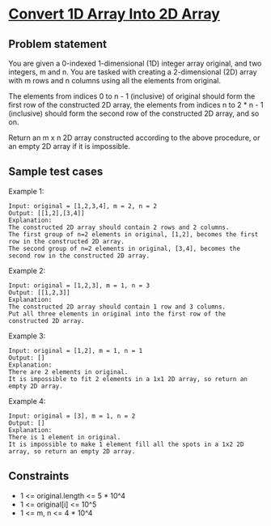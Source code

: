 # [Convert 1D Array Into 2D Array](https://leetcode.com/contest/biweekly-contest-62/problems/convert-1d-array-into-2d-array/)

## Problem statement
You are given a 0-indexed 1-dimensional (1D) integer array original, and two integers, m and n. You are tasked with creating a 2-dimensional (2D) array with m rows and n columns using all the elements from original.

The elements from indices 0 to n - 1 (inclusive) of original should form the first row of the constructed 2D array, the elements from indices n to 2 * n - 1 (inclusive) should form the second row of the constructed 2D array, and so on.

Return an m x n 2D array constructed according to the above procedure, or an empty 2D array if it is impossible.

## Sample test cases

Example 1:
```
Input: original = [1,2,3,4], m = 2, n = 2
Output: [[1,2],[3,4]]
Explanation:
The constructed 2D array should contain 2 rows and 2 columns.
The first group of n=2 elements in original, [1,2], becomes the first row in the constructed 2D array.
The second group of n=2 elements in original, [3,4], becomes the second row in the constructed 2D array.
```

Example 2:
```
Input: original = [1,2,3], m = 1, n = 3
Output: [[1,2,3]]
Explanation:
The constructed 2D array should contain 1 row and 3 columns.
Put all three elements in original into the first row of the constructed 2D array.
```

Example 3:
```
Input: original = [1,2], m = 1, n = 1
Output: []
Explanation:
There are 2 elements in original.
It is impossible to fit 2 elements in a 1x1 2D array, so return an empty 2D array.
```

Example 4:
```
Input: original = [3], m = 1, n = 2
Output: []
Explanation:
There is 1 element in original.
It is impossible to make 1 element fill all the spots in a 1x2 2D array, so return an empty 2D array.
```

## Constraints

- 1 <= original.length <= 5 * 10^4
- 1 <= original[i] <= 10^5
- 1 <= m, n <= 4 * 10^4
